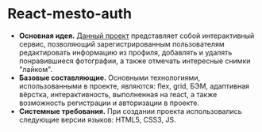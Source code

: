 # __React-mesto-auth__
* __Основная идея.__ [Данный проект](https://kgavrilkov.github.io/react-mesto-auth/) представляет собой интерактивный сервис, позволяющий зарегистрированным пользователям редактировать информацию из профиля, добавлять и удалять понравившиеся фотографии, а также отмечать интересные снимки "лайком".
* __Базовые составляющие.__ Основными технологиями, использованными в проекте, являются: flex, grid, БЭМ, адаптивная вёрстка, интерактивность, выполненная на react, а также возможность регистрации и авторизации в проекте.
* __Системные требования.__ При создании проекта использовались следующие версии языков: HTML5, CSS3, JS.
